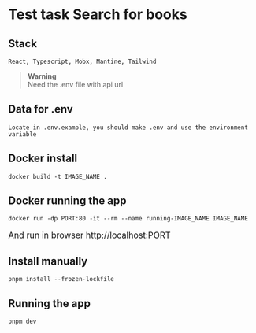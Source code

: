 # Test task Search for books

## Stack

```
React, Typescript, Mobx, Mantine, Tailwind
```

> **Warning** <br/>
> Need the .env file with api url

## Data for .env

```
Locate in .env.example, you should make .env and use the environment variable
```

## Docker install

```
docker build -t IMAGE_NAME .
```

## Docker running the app

```
docker run -dp PORT:80 -it --rm --name running-IMAGE_NAME IMAGE_NAME
```

<p style="font-size: 17px;">And run in browser http://localhost:PORT</p>

## Install manually

```
pnpm install --frozen-lockfile
```

## Running the app

```
pnpm dev
```
